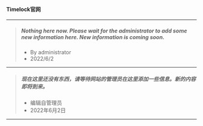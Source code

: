#### Timelock官网

***

> ##### Nothing here now. Please wait for the administrator to add some new information here. New information is coming soon.  
> * By administrator  
> * 2022/6/2  

***

> ##### 现在这里还没有东西，请等待网站的管理员在这里添加一些信息。新的内容即将到来。  
> * 编辑自管理员  
> * 2022年6月2日  

***
